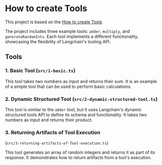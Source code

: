 # How to create Tools

This project is based on the [How to create Tools](https://js.langchain.com/docs/how_to/custom_tools)

The project includes three example tools: `adder`, `multiply`, and `generateRandomInts`. Each
tool implements a different functionality, showcasing the flexibility of Langchain's tooling
API.

## Tools

### 1. Basic Tool (`src/1-basic.ts`)

This tool takes two numbers as input and returns their sum. It is an example of a simple tool
that can be used to perform basic calculations.

### 2. Dynamic Structured Tool (`src/2-dynamic-structured-tool.ts`)

This tool is similar to the `adder` tool, but it uses Langchain's dynamic structured tools API
to define its schema and functionality. It takes two numbers as input and returns their
product.

### 3. Returning Artifacts of Tool Execution

(`src/3-returning-artifacts-of-Tool-execution.ts`)

This tool generates an array of random integers and returns it as part of its response. It
demonstrates how to return artifacts from a tool's execution.

